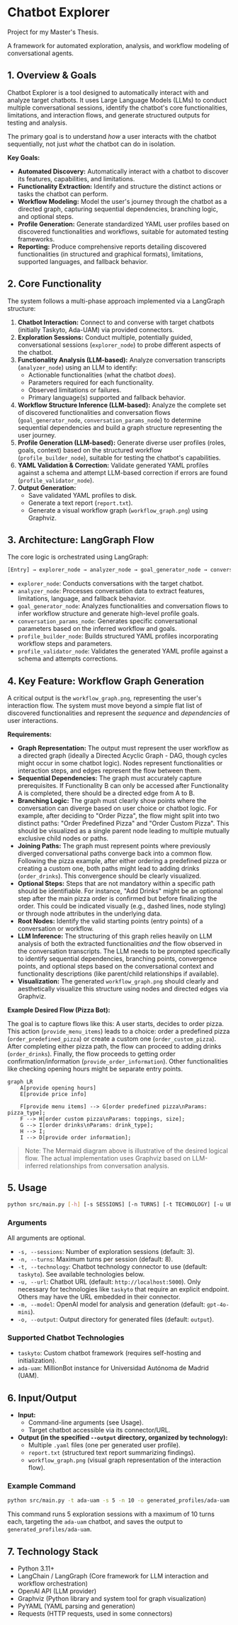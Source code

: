 # Chatbot Explorer

Project for my Master's Thesis.

A framework for automated exploration, analysis, and workflow modeling of conversational agents.

## 1. Overview & Goals

Chatbot Explorer is a tool designed to automatically interact with and analyze target chatbots. It uses Large Language Models (LLMs) to conduct multiple conversational sessions, identify the chatbot's core functionalities, limitations, and interaction flows, and generate structured outputs for testing and analysis.

The primary goal is to understand _how_ a user interacts with the chatbot sequentially, not just _what_ the chatbot can do in isolation.

**Key Goals:**

- **Automated Discovery:** Automatically interact with a chatbot to discover its features, capabilities, and limitations.
- **Functionality Extraction:** Identify and structure the distinct actions or tasks the chatbot can perform.
- **Workflow Modeling:** Model the user's journey through the chatbot as a directed graph, capturing sequential dependencies, branching logic, and optional steps.
- **Profile Generation:** Generate standardized YAML user profiles based on discovered functionalities and workflows, suitable for automated testing frameworks.
- **Reporting:** Produce comprehensive reports detailing discovered functionalities (in structured and graphical formats), limitations, supported languages, and fallback behavior.

## 2. Core Functionality

The system follows a multi-phase approach implemented via a LangGraph structure:

1. **Chatbot Interaction:** Connect to and converse with target chatbots (initially Taskyto, Ada-UAM) via provided connectors.
2. **Exploration Sessions:** Conduct multiple, potentially guided, conversational sessions (`explorer_node`) to probe different aspects of the chatbot.
3. **Functionality Analysis (LLM-based):** Analyze conversation transcripts (`analyzer_node`) using an LLM to identify:
   - Actionable functionalities (what the chatbot _does_).
   - Parameters required for each functionality.
   - Observed limitations or failures.
   - Primary language(s) supported and fallback behavior.
4. **Workflow Structure Inference (LLM-based):** Analyze the complete set of discovered functionalities and conversation flows (`goal_generator_node`, `conversation_params_node`) to determine sequential dependencies and build a graph structure representing the user journey.
5. **Profile Generation (LLM-based):** Generate diverse user profiles (roles, goals, context) based on the structured workflow (`profile_builder_node`), suitable for testing the chatbot's capabilities.
6. **YAML Validation & Correction:** Validate generated YAML profiles against a schema and attempt LLM-based correction if errors are found (`profile_validator_node`).
7. **Output Generation:**
   - Save validated YAML profiles to disk.
   - Generate a text report (`report.txt`).
   - Generate a visual workflow graph (`workflow_graph.png`) using Graphviz.

## 3. Architecture: LangGraph Flow

The core logic is orchestrated using LangGraph:

```bash
[Entry] → explorer_node → analyzer_node → goal_generator_node → conversation_params_node → profile_builder_node → profile_validator_node → [Finish]
```

- `explorer_node`: Conducts conversations with the target chatbot.
- `analyzer_node`: Processes conversation data to extract features, limitations, language, and fallback behavior.
- `goal_generator_node`: Analyzes functionalities and conversation flows to infer workflow structure and generate high-level profile goals.
- `conversation_params_node`: Generates specific conversational parameters based on the inferred workflow and goals.
- `profile_builder_node`: Builds structured YAML profiles incorporating workflow steps and parameters.
- `profile_validator_node`: Validates the generated YAML profile against a schema and attempts corrections.

## 4. Key Feature: Workflow Graph Generation

A critical output is the `workflow_graph.png`, representing the user's interaction flow. The system must move beyond a simple flat list of discovered functionalities and represent the _sequence_ and _dependencies_ of user interactions.

**Requirements:**

- **Graph Representation:** The output must represent the user workflow as a directed graph (ideally a Directed Acyclic Graph - DAG, though cycles might occur in some chatbot logic). Nodes represent functionalities or interaction steps, and edges represent the flow between them.
- **Sequential Dependencies:** The graph must accurately capture prerequisites. If Functionality B can only be accessed after Functionality A is completed, there should be a directed edge from A to B.
- **Branching Logic:** The graph must clearly show points where the conversation can diverge based on user choice or chatbot logic. For example, after deciding to "Order Pizza", the flow might split into two distinct paths: "Order Predefined Pizza" and "Order Custom Pizza". This should be visualized as a single parent node leading to multiple mutually exclusive child nodes or paths.
- **Joining Paths:** The graph must represent points where previously diverged conversational paths converge back into a common flow. Following the pizza example, after either ordering a predefined pizza or creating a custom one, both paths might lead to adding drinks (`order_drinks`). This convergence should be clearly visualized.
- **Optional Steps:** Steps that are not mandatory within a specific path should be identifiable. For instance, "Add Drinks" might be an optional step after the main pizza order is confirmed but before finalizing the order. This could be indicated visually (e.g., dashed lines, node styling) or through node attributes in the underlying data.
- **Root Nodes:** Identify the valid starting points (entry points) of a conversation or workflow.
- **LLM Inference:** The structuring of this graph relies heavily on LLM analysis of both the extracted functionalities _and_ the flow observed in the conversation transcripts. The LLM needs to be prompted specifically to identify sequential dependencies, branching points, convergence points, and optional steps based on the conversational context and functionality descriptions (like parent/child relationships if available).
- **Visualization:** The generated `workflow_graph.png` should clearly and aesthetically visualize this structure using nodes and directed edges via Graphviz.

**Example Desired Flow (Pizza Bot):**

The goal is to capture flows like this: A user starts, decides to order pizza. This action (`provide_menu_items`) leads to a choice: order a predefined pizza (`order_predefined_pizza`) or create a custom one (`order_custom_pizza`). After completing either pizza path, the flow can proceed to adding drinks (`order_drinks`). Finally, the flow proceeds to getting order confirmation/information (`provide_order_information`). Other functionalities like checking opening hours might be separate entry points.

```mermaid
graph LR
    A[provide opening hours]
    E[provide price info]

    F[provide menu items] --> G[order predefined pizza\nParams: pizza_type];
    F --> H[order custom pizza\nParams: toppings, size];
    G --> I[order drinks\nParams: drink_type];
    H --> I;
    I --> D[provide order information];
```

> Note: The Mermaid diagram above is illustrative of the desired logical flow. The actual implementation uses Graphviz based on LLM-inferred relationships from conversation analysis.

## 5. Usage

```bash
python src/main.py [-h] [-s SESSIONS] [-n TURNS] [-t TECHNOLOGY] [-u URL] [-m MODEL] [-o OUTPUT]
```

### Arguments

All arguments are optional.

- `-s, --sessions`: Number of exploration sessions (default: 3).
- `-n, --turns`: Maximum turns per session (default: 8).
- `-t, --technology`: Chatbot technology connector to use (default: `taskyto`). See available technologies below.
- `-u, --url`: Chatbot URL (default: `http://localhost:5000`). Only necessary for technologies like `taskyto` that require an explicit endpoint. Others may have the URL embedded in their connector.
- `-m, --model`: OpenAI model for analysis and generation (default: `gpt-4o-mini`).
- `-o, --output`: Output directory for generated files (default: `output`).

### Supported Chatbot Technologies

- `taskyto`: Custom chatbot framework (requires self-hosting and initialization).
- `ada-uam`: MillionBot instance for Universidad Autónoma de Madrid (UAM).

## 6. Input/Output

- **Input:**
  - Command-line arguments (see Usage).
  - Target chatbot accessible via its connector/URL.
- **Output (in the specified `--output` directory, organized by technology):**
  - Multiple `.yaml` files (one per generated user profile).
  - `report.txt` (structured text report summarizing findings).
  - `workflow_graph.png` (visual graph representation of the interaction flow).

### Example Command

```bash
python src/main.py -t ada-uam -s 5 -n 10 -o generated_profiles/ada-uam
```

This command runs 5 exploration sessions with a maximum of 10 turns each, targeting the `ada-uam` chatbot, and saves the output to `generated_profiles/ada-uam`.

## 7. Technology Stack

- Python 3.11+
- LangChain / LangGraph (Core framework for LLM interaction and workflow orchestration)
- OpenAI API (LLM provider)
- Graphviz (Python library and system tool for graph visualization)
- PyYAML (YAML parsing and generation)
- Requests (HTTP requests, used in some connectors)
